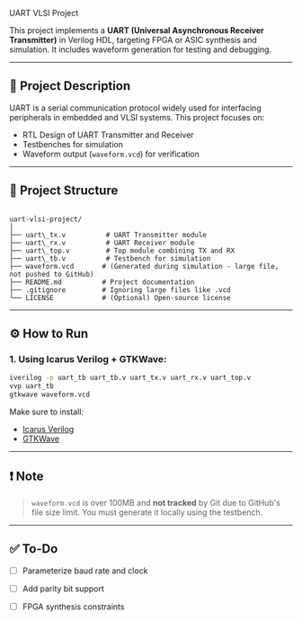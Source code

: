UART VLSI Project


This project implements a **UART (Universal Asynchronous Receiver Transmitter)** in Verilog HDL, targeting FPGA or ASIC synthesis and simulation. It includes waveform generation for testing and debugging.

---

## 🧠 Project Description

UART is a serial communication protocol widely used for interfacing peripherals in embedded and VLSI systems. This project focuses on:

- RTL Design of UART Transmitter and Receiver
- Testbenches for simulation
- Waveform output (`waveform.vcd`) for verification

---

## 📁 Project Structure

```

uart-vlsi-project/
│
├── uart\_tx.v          # UART Transmitter module
├── uart\_rx.v          # UART Receiver module
├── uart\_top.v         # Top module combining TX and RX
├── uart\_tb.v          # Testbench for simulation
├── waveform.vcd       # (Generated during simulation - large file, not pushed to GitHub)
├── README.md          # Project documentation
├── .gitignore         # Ignoring large files like .vcd
└── LICENSE            # (Optional) Open-source license

````

---

## ⚙️ How to Run

### 1. Using Icarus Verilog + GTKWave:
```bash
iverilog -o uart_tb uart_tb.v uart_tx.v uart_rx.v uart_top.v
vvp uart_tb
gtkwave waveform.vcd
````

Make sure to install:

* [Icarus Verilog](http://iverilog.icarus.com/)
* [GTKWave](http://gtkwave.sourceforge.net/)

---

## ❗ Note

> `waveform.vcd` is over 100MB and **not tracked** by Git due to GitHub's file size limit. You must generate it locally using the testbench.

---

## ✅ To-Do

* [ ] Parameterize baud rate and clock
* [ ] Add parity bit support
* [ ] FPGA synthesis constraints


